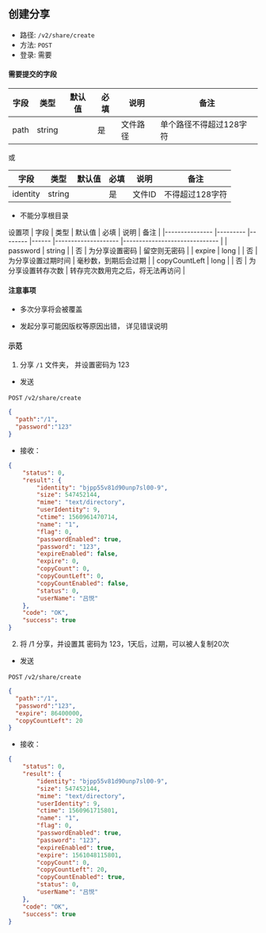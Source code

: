 

## 创建分享

* 路径: ```/v2/share/create```
* 方法: ```POST```
* 登录: 需要

#### 需要提交的字段

| 字段          	| 类型    	| 默认值 	| 必填 	| 说明               	| 备注                         	|
|---------------	|---------	|--------	|------	|--------------------	|------------------------------	|
| path          	| string  	|        	| 是   	| 文件路径           	|   单个路径不得超过128字符   	|


或

| 字段          	| 类型    	| 默认值 	| 必填 	| 说明               	| 备注                         	|
|---------------	|---------	|--------	|------	|--------------------	|------------------------------	|
| identity          | string  	|        	| 是   	| 文件ID        	|    不得超过128字符 	|

* 不能分享根目录

设置项
| 字段          	| 类型    	| 默认值 	| 必填 	| 说明               	| 备注                         	|
|---------------	|---------	|--------	|------	|--------------------	|------------------------------	|
| password        	| string  	|       	| 否 	| 为分享设置密码       |    留空则无密码          	|
| expire        	| long  	|       	| 否 	| 为分享设置过期时间       |    毫秒数，到期后会过期      	|
| copyCountLeft     | long  	|       	| 否 	| 为分享设置转存次数       |    转存完次数用完之后，将无法再访问 |

#### 注意事项

* 多次分享将会被覆盖

* 发起分享可能因版权等原因出错， 详见错误说明

#### 示范

1. 分享 ```/1```  文件夹， 并设置密码为 123

* 发送

```POST``` ```/v2/share/create```

```json
{
  "path":"/1",
  "password":"123"
}
```

* 接收：

```json
{
    "status": 0,
    "result": {
        "identity": "bjpp55v81d90unp7sl00-9",
        "size": 547452144,
        "mime": "text/directory",
        "userIdentity": 9,
        "ctime": 1560961470714,
        "name": "1",
        "flag": 0,
        "passwordEnabled": true,
        "password": "123",
        "expireEnabled": false,
        "expire": 0,
        "copyCount": 0,
        "copyCountLeft": 0,
        "copyCountEnabled": false,
        "status": 0,
        "userName": "吕悦"
    },
    "code": "OK",
    "success": true
}
```

2. 将 /1 分享，并设置其 密码为 123，1天后，过期，可以被人复制20次

* 发送

```POST``` ```/v2/share/create```

```json
{
  "path":"/1",
  "password":"123",
  "expire": 86400000,
  "copyCountLeft": 20
}
```

* 接收：

```json
{
    "status": 0,
    "result": {
        "identity": "bjpp55v81d90unp7sl00-9",
        "size": 547452144,
        "mime": "text/directory",
        "userIdentity": 9,
        "ctime": 1560961715801,
        "name": "1",
        "flag": 0,
        "passwordEnabled": true,
        "password": "123",
        "expireEnabled": true,
        "expire": 1561048115801,
        "copyCount": 0,
        "copyCountLeft": 20,
        "copyCountEnabled": true,
        "status": 0,
        "userName": "吕悦"
    },
    "code": "OK",
    "success": true
}
```
